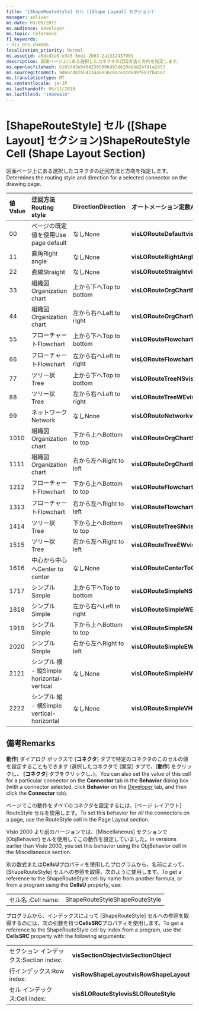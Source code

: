 ```yaml
---
title: '[ShapeRouteStyle] セル ([Shape Layout] セクション)'
manager: soliver
ms.date: 03/09/2015
ms.audience: Developer
ms.topic: reference
f1_keywords:
- Vis_DSS.chm905
localization_priority: Normal
ms.assetid: a5dcd2e0-e343-5ee2-2b63-2a1312437901
description: 図面ページ上にある選択したコネクタの迂回方法と方向を指定します。
ms.openlocfilehash: b165d43e64842565806d93d620ddbd24f41a2d57
ms.sourcegitcommit: 9d60cd82b5413446e5bc8ace2cd689f683fb41a7
ms.translationtype: MT
ms.contentlocale: ja-JP
ms.lasthandoff: 06/11/2018
ms.locfileid: "19806410"
---
```

# <a name="shaperoutestyle-cell-shape-layout-section"></a><span data-ttu-id="92336-103">[ShapeRouteStyle] セル ([Shape Layout] セクション)</span><span class="sxs-lookup"><span data-stu-id="92336-103">ShapeRouteStyle Cell (Shape Layout Section)</span></span>

<span data-ttu-id="92336-104">図面ページ上にある選択したコネクタの迂回方法と方向を指定します。</span><span class="sxs-lookup"><span data-stu-id="92336-104">Determines the routing style and direction for a selected connector on the drawing page.</span></span>
  
|<span data-ttu-id="92336-105">**値**</span><span class="sxs-lookup"><span data-stu-id="92336-105">**Value**</span></span>|<span data-ttu-id="92336-106">**迂回方法**</span><span class="sxs-lookup"><span data-stu-id="92336-106">**Routing style**</span></span>|<span data-ttu-id="92336-107">**Direction**</span><span class="sxs-lookup"><span data-stu-id="92336-107">**Direction**</span></span>|<span data-ttu-id="92336-108">**オートメーション定数**</span><span class="sxs-lookup"><span data-stu-id="92336-108">**Automation constant**</span></span>|
|:-----|:-----|:-----|:-----|
|<span data-ttu-id="92336-109">0</span><span class="sxs-lookup"><span data-stu-id="92336-109">0</span></span>  <br/> |<span data-ttu-id="92336-110">ページの既定値を使用</span><span class="sxs-lookup"><span data-stu-id="92336-110">Use page default</span></span>  <br/> |<span data-ttu-id="92336-111">なし</span><span class="sxs-lookup"><span data-stu-id="92336-111">None</span></span>  <br/> |<span data-ttu-id="92336-112">**visLORouteDefault**</span><span class="sxs-lookup"><span data-stu-id="92336-112">**visLORouteDefault**</span></span> <br/> |
|<span data-ttu-id="92336-113">1</span><span class="sxs-lookup"><span data-stu-id="92336-113">1</span></span>  <br/> |<span data-ttu-id="92336-114">直角</span><span class="sxs-lookup"><span data-stu-id="92336-114">Right angle</span></span>  <br/> |<span data-ttu-id="92336-115">なし</span><span class="sxs-lookup"><span data-stu-id="92336-115">None</span></span>  <br/> |<span data-ttu-id="92336-116">**visLORouteRightAngle**</span><span class="sxs-lookup"><span data-stu-id="92336-116">**visLORouteRightAngle**</span></span> <br/> |
|<span data-ttu-id="92336-117">2</span><span class="sxs-lookup"><span data-stu-id="92336-117">2</span></span>  <br/> |<span data-ttu-id="92336-118">直線</span><span class="sxs-lookup"><span data-stu-id="92336-118">Straight</span></span>  <br/> |<span data-ttu-id="92336-119">なし</span><span class="sxs-lookup"><span data-stu-id="92336-119">None</span></span>  <br/> |<span data-ttu-id="92336-120">**visLORouteStraight**</span><span class="sxs-lookup"><span data-stu-id="92336-120">**visLORouteStraight**</span></span> <br/> |
|<span data-ttu-id="92336-121">3</span><span class="sxs-lookup"><span data-stu-id="92336-121">3</span></span>  <br/> |<span data-ttu-id="92336-122">組織図</span><span class="sxs-lookup"><span data-stu-id="92336-122">Organization chart</span></span>  <br/> |<span data-ttu-id="92336-123">上から下へ</span><span class="sxs-lookup"><span data-stu-id="92336-123">Top to bottom</span></span>  <br/> |<span data-ttu-id="92336-124">**visLORouteOrgChartNS**</span><span class="sxs-lookup"><span data-stu-id="92336-124">**visLORouteOrgChartNS**</span></span> <br/> |
|<span data-ttu-id="92336-125">4</span><span class="sxs-lookup"><span data-stu-id="92336-125">4</span></span>  <br/> |<span data-ttu-id="92336-126">組織図</span><span class="sxs-lookup"><span data-stu-id="92336-126">Organization chart</span></span>  <br/> |<span data-ttu-id="92336-127">左から右へ</span><span class="sxs-lookup"><span data-stu-id="92336-127">Left to right</span></span>  <br/> |<span data-ttu-id="92336-128">**visLORouteOrgChartWE**</span><span class="sxs-lookup"><span data-stu-id="92336-128">**visLORouteOrgChartWE**</span></span> <br/> |
|<span data-ttu-id="92336-129">5</span><span class="sxs-lookup"><span data-stu-id="92336-129">5</span></span>  <br/> |<span data-ttu-id="92336-130">フローチャート</span><span class="sxs-lookup"><span data-stu-id="92336-130">Flowchart</span></span>  <br/> |<span data-ttu-id="92336-131">上から下へ</span><span class="sxs-lookup"><span data-stu-id="92336-131">Top to bottom</span></span>  <br/> |<span data-ttu-id="92336-132">**visLORouteFlowchartNS**</span><span class="sxs-lookup"><span data-stu-id="92336-132">**visLORouteFlowchartNS**</span></span> <br/> |
|<span data-ttu-id="92336-133">6</span><span class="sxs-lookup"><span data-stu-id="92336-133">6</span></span>  <br/> |<span data-ttu-id="92336-134">フローチャート</span><span class="sxs-lookup"><span data-stu-id="92336-134">Flowchart</span></span>  <br/> |<span data-ttu-id="92336-135">左から右へ</span><span class="sxs-lookup"><span data-stu-id="92336-135">Left to right</span></span>  <br/> |<span data-ttu-id="92336-136">**visLORouteFlowchartWE**</span><span class="sxs-lookup"><span data-stu-id="92336-136">**visLORouteFlowchartWE**</span></span> <br/> |
|<span data-ttu-id="92336-137">7</span><span class="sxs-lookup"><span data-stu-id="92336-137">7</span></span>  <br/> |<span data-ttu-id="92336-138">ツリー状</span><span class="sxs-lookup"><span data-stu-id="92336-138">Tree</span></span>  <br/> |<span data-ttu-id="92336-139">上から下へ</span><span class="sxs-lookup"><span data-stu-id="92336-139">Top to bottom</span></span>  <br/> |<span data-ttu-id="92336-140">**visLORouteTreeNS**</span><span class="sxs-lookup"><span data-stu-id="92336-140">**visLORouteTreeNS**</span></span> <br/> |
|<span data-ttu-id="92336-141">8</span><span class="sxs-lookup"><span data-stu-id="92336-141">8</span></span>  <br/> |<span data-ttu-id="92336-142">ツリー状</span><span class="sxs-lookup"><span data-stu-id="92336-142">Tree</span></span>  <br/> |<span data-ttu-id="92336-143">左から右へ</span><span class="sxs-lookup"><span data-stu-id="92336-143">Left to right</span></span>  <br/> |<span data-ttu-id="92336-144">**visLORouteTreeWE**</span><span class="sxs-lookup"><span data-stu-id="92336-144">**visLORouteTreeWE**</span></span> <br/> |
|<span data-ttu-id="92336-145">9</span><span class="sxs-lookup"><span data-stu-id="92336-145">9</span></span>  <br/> |<span data-ttu-id="92336-146">ネットワーク</span><span class="sxs-lookup"><span data-stu-id="92336-146">Network</span></span>  <br/> |<span data-ttu-id="92336-147">なし</span><span class="sxs-lookup"><span data-stu-id="92336-147">None</span></span>  <br/> |<span data-ttu-id="92336-148">**visLORouteNetwork**</span><span class="sxs-lookup"><span data-stu-id="92336-148">**visLORouteNetwork**</span></span> <br/> |
|<span data-ttu-id="92336-149">10</span><span class="sxs-lookup"><span data-stu-id="92336-149">10</span></span>  <br/> |<span data-ttu-id="92336-150">組織図</span><span class="sxs-lookup"><span data-stu-id="92336-150">Organization chart</span></span>  <br/> |<span data-ttu-id="92336-151">下から上へ</span><span class="sxs-lookup"><span data-stu-id="92336-151">Bottom to top</span></span>  <br/> |<span data-ttu-id="92336-152">**visLORouteOrgChartSN**</span><span class="sxs-lookup"><span data-stu-id="92336-152">**visLORouteOrgChartSN**</span></span> <br/> |
|<span data-ttu-id="92336-153">11</span><span class="sxs-lookup"><span data-stu-id="92336-153">11</span></span>  <br/> |<span data-ttu-id="92336-154">組織図</span><span class="sxs-lookup"><span data-stu-id="92336-154">Organization chart</span></span>  <br/> |<span data-ttu-id="92336-155">右から左へ</span><span class="sxs-lookup"><span data-stu-id="92336-155">Right to left</span></span>  <br/> |<span data-ttu-id="92336-156">**visLORouteOrgChartEW**</span><span class="sxs-lookup"><span data-stu-id="92336-156">**visLORouteOrgChartEW**</span></span> <br/> |
|<span data-ttu-id="92336-157">12</span><span class="sxs-lookup"><span data-stu-id="92336-157">12</span></span>  <br/> |<span data-ttu-id="92336-158">フローチャート</span><span class="sxs-lookup"><span data-stu-id="92336-158">Flowchart</span></span>  <br/> |<span data-ttu-id="92336-159">下から上へ</span><span class="sxs-lookup"><span data-stu-id="92336-159">Bottom to top</span></span>  <br/> |<span data-ttu-id="92336-160">**visLORouteFlowchartSN**</span><span class="sxs-lookup"><span data-stu-id="92336-160">**visLORouteFlowchartSN**</span></span> <br/> |
|<span data-ttu-id="92336-161">13</span><span class="sxs-lookup"><span data-stu-id="92336-161">13</span></span>  <br/> |<span data-ttu-id="92336-162">フローチャート</span><span class="sxs-lookup"><span data-stu-id="92336-162">Flowchart</span></span>  <br/> |<span data-ttu-id="92336-163">右から左へ</span><span class="sxs-lookup"><span data-stu-id="92336-163">Right to left</span></span>  <br/> |<span data-ttu-id="92336-164">**visLORouteFlowchartEW**</span><span class="sxs-lookup"><span data-stu-id="92336-164">**visLORouteFlowchartEW**</span></span> <br/> |
|<span data-ttu-id="92336-165">14</span><span class="sxs-lookup"><span data-stu-id="92336-165">14</span></span>  <br/> |<span data-ttu-id="92336-166">ツリー状</span><span class="sxs-lookup"><span data-stu-id="92336-166">Tree</span></span>  <br/> |<span data-ttu-id="92336-167">下から上へ</span><span class="sxs-lookup"><span data-stu-id="92336-167">Bottom to top</span></span>  <br/> |<span data-ttu-id="92336-168">**visLORouteTreeSN**</span><span class="sxs-lookup"><span data-stu-id="92336-168">**visLORouteTreeSN**</span></span> <br/> |
|<span data-ttu-id="92336-169">15</span><span class="sxs-lookup"><span data-stu-id="92336-169">15</span></span>  <br/> |<span data-ttu-id="92336-170">ツリー状</span><span class="sxs-lookup"><span data-stu-id="92336-170">Tree</span></span>  <br/> |<span data-ttu-id="92336-171">右から左へ</span><span class="sxs-lookup"><span data-stu-id="92336-171">Right to left</span></span>  <br/> |<span data-ttu-id="92336-172">**visLORouteTreeEW**</span><span class="sxs-lookup"><span data-stu-id="92336-172">**visLORouteTreeEW**</span></span> <br/> |
|<span data-ttu-id="92336-173">16</span><span class="sxs-lookup"><span data-stu-id="92336-173">16</span></span>  <br/> |<span data-ttu-id="92336-174">中心から中心へ</span><span class="sxs-lookup"><span data-stu-id="92336-174">Center to center</span></span>  <br/> |<span data-ttu-id="92336-175">なし</span><span class="sxs-lookup"><span data-stu-id="92336-175">None</span></span>  <br/> |<span data-ttu-id="92336-176">**visLORouteCenterToCenter**</span><span class="sxs-lookup"><span data-stu-id="92336-176">**visLORouteCenterToCenter**</span></span> <br/> |
|<span data-ttu-id="92336-177">17</span><span class="sxs-lookup"><span data-stu-id="92336-177">17</span></span>  <br/> |<span data-ttu-id="92336-178">シンプル</span><span class="sxs-lookup"><span data-stu-id="92336-178">Simple</span></span>  <br/> |<span data-ttu-id="92336-179">上から下へ</span><span class="sxs-lookup"><span data-stu-id="92336-179">Top to bottom</span></span>  <br/> |<span data-ttu-id="92336-180">**visLORouteSimpleNS**</span><span class="sxs-lookup"><span data-stu-id="92336-180">**visLORouteSimpleNS**</span></span> <br/> |
|<span data-ttu-id="92336-181">18</span><span class="sxs-lookup"><span data-stu-id="92336-181">18</span></span>  <br/> |<span data-ttu-id="92336-182">シンプル</span><span class="sxs-lookup"><span data-stu-id="92336-182">Simple</span></span>  <br/> |<span data-ttu-id="92336-183">左から右へ</span><span class="sxs-lookup"><span data-stu-id="92336-183">Left to right</span></span>  <br/> |<span data-ttu-id="92336-184">**visLORouteSimpleWE**</span><span class="sxs-lookup"><span data-stu-id="92336-184">**visLORouteSimpleWE**</span></span> <br/> |
|<span data-ttu-id="92336-185">19</span><span class="sxs-lookup"><span data-stu-id="92336-185">19</span></span>  <br/> |<span data-ttu-id="92336-186">シンプル</span><span class="sxs-lookup"><span data-stu-id="92336-186">Simple</span></span>  <br/> |<span data-ttu-id="92336-187">下から上へ</span><span class="sxs-lookup"><span data-stu-id="92336-187">Bottom to top</span></span>  <br/> |<span data-ttu-id="92336-188">**visLORouteSimpleSN**</span><span class="sxs-lookup"><span data-stu-id="92336-188">**visLORouteSimpleSN**</span></span> <br/> |
|<span data-ttu-id="92336-189">20</span><span class="sxs-lookup"><span data-stu-id="92336-189">20</span></span>  <br/> |<span data-ttu-id="92336-190">シンプル</span><span class="sxs-lookup"><span data-stu-id="92336-190">Simple</span></span>  <br/> |<span data-ttu-id="92336-191">右から左へ</span><span class="sxs-lookup"><span data-stu-id="92336-191">Right to left</span></span>  <br/> |<span data-ttu-id="92336-192">**visLORouteSimpleEW**</span><span class="sxs-lookup"><span data-stu-id="92336-192">**visLORouteSimpleEW**</span></span> <br/> |
|<span data-ttu-id="92336-193">21</span><span class="sxs-lookup"><span data-stu-id="92336-193">21</span></span>  <br/> |<span data-ttu-id="92336-194">シンプル 横 - 縦</span><span class="sxs-lookup"><span data-stu-id="92336-194">Simple horizontal-vertical</span></span>  <br/> |<span data-ttu-id="92336-195">なし</span><span class="sxs-lookup"><span data-stu-id="92336-195">None</span></span>  <br/> |<span data-ttu-id="92336-196">**visLORouteSimpleHV**</span><span class="sxs-lookup"><span data-stu-id="92336-196">**visLORouteSimpleHV**</span></span> <br/> |
|<span data-ttu-id="92336-197">22</span><span class="sxs-lookup"><span data-stu-id="92336-197">22</span></span>  <br/> |<span data-ttu-id="92336-198">シンプル 縦 - 横</span><span class="sxs-lookup"><span data-stu-id="92336-198">Simple vertical-horizontal</span></span>  <br/> |<span data-ttu-id="92336-199">なし</span><span class="sxs-lookup"><span data-stu-id="92336-199">None</span></span>  <br/> |<span data-ttu-id="92336-200">**visLORouteSimpleVH**</span><span class="sxs-lookup"><span data-stu-id="92336-200">**visLORouteSimpleVH**</span></span> <br/> |
   
## <a name="remarks"></a><span data-ttu-id="92336-201">備考</span><span class="sxs-lookup"><span data-stu-id="92336-201">Remarks</span></span>

<span data-ttu-id="92336-202">**動作**] ダイアログ ボックスで [**コネクタ**] タブで特定のコネクタのこのセルの値を設定することもできます (選択したコネクタで [[開発](run-in-developer-mode-display-the-developer-tab.md)] タブで、[**動作**] をクリックし、 **[コネクタ**] タブをクリックし、)。</span><span class="sxs-lookup"><span data-stu-id="92336-202">You can also set the value of this cell for a particular connector on the **Connector** tab in the **Behavior** dialog box (with a connector selected, click **Behavior** on the [Developer](run-in-developer-mode-display-the-developer-tab.md) tab, and then click the **Connector** tab).</span></span> 
  
<span data-ttu-id="92336-203">ページでこの動作を*すべて*のコネクタを設定するには、[ページ レイアウト] RouteStyle セルを使用します。</span><span class="sxs-lookup"><span data-stu-id="92336-203">To set this behavior for  *all*  the connectors on a page, use the RouteStyle cell in the Page Layout section.</span></span> 
  
<span data-ttu-id="92336-204">Visio 2000 より前のバージョンでは、[Miscellaneous] セクションで [ObjBehavior] セルを使用してこの動作を設定していました。</span><span class="sxs-lookup"><span data-stu-id="92336-204">In versions earlier than Visio 2000, you set this behavior using the ObjBehavior cell in the Miscellaneous section.</span></span>
  
<span data-ttu-id="92336-205">別の数式または**CellsU**プロパティを使用したプログラムから、名前によって、[ShapeRouteStyle] セルへの参照を取得、次のように使用します。</span><span class="sxs-lookup"><span data-stu-id="92336-205">To get a reference to the ShapeRouteStyle cell by name from another formula, or from a program using the **CellsU** property, use:</span></span> 
  
|||
|:-----|:-----|
|<span data-ttu-id="92336-206">セル名 :</span><span class="sxs-lookup"><span data-stu-id="92336-206">Cell name:</span></span>  <br/> |<span data-ttu-id="92336-207">ShapeRouteStyle</span><span class="sxs-lookup"><span data-stu-id="92336-207">ShapeRouteStyle</span></span>  <br/> |
   
<span data-ttu-id="92336-208">プログラムから、インデックスによって [ShapeRouteStyle] セルへの参照を取得するのには、次の引数を持つ**CellsSRC**プロパティを使用します。</span><span class="sxs-lookup"><span data-stu-id="92336-208">To get a reference to the ShapeRouteStyle cell by index from a program, use the **CellsSRC** property with the following arguments:</span></span> 
  
|||
|:-----|:-----|
|<span data-ttu-id="92336-209">セクション インデックス:</span><span class="sxs-lookup"><span data-stu-id="92336-209">Section index:</span></span>  <br/> |<span data-ttu-id="92336-210">**visSectionObject**</span><span class="sxs-lookup"><span data-stu-id="92336-210">**visSectionObject**</span></span> <br/> |
|<span data-ttu-id="92336-211">行インデックス:</span><span class="sxs-lookup"><span data-stu-id="92336-211">Row index:</span></span>  <br/> |<span data-ttu-id="92336-212">**visRowShapeLayout**</span><span class="sxs-lookup"><span data-stu-id="92336-212">**visRowShapeLayout**</span></span> <br/> |
|<span data-ttu-id="92336-213">セル インデックス:</span><span class="sxs-lookup"><span data-stu-id="92336-213">Cell index:</span></span>  <br/> |<span data-ttu-id="92336-214">**visSLORouteStyle**</span><span class="sxs-lookup"><span data-stu-id="92336-214">**visSLORouteStyle**</span></span> <br/> |
   

